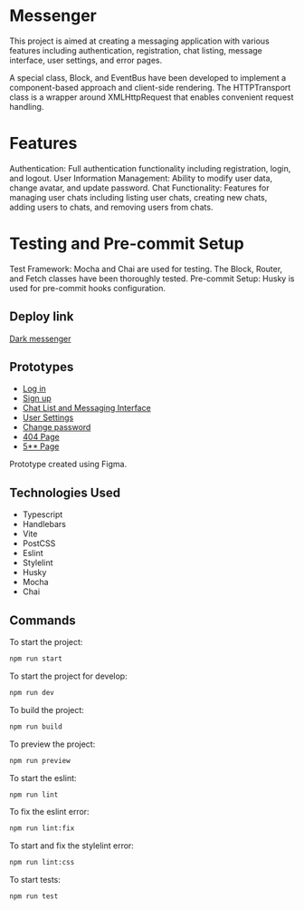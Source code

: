 # Messenger

This project is aimed at creating a messaging application with various features including authentication, registration, chat listing, message interface, user settings, and error pages.

A special class, Block, and EventBus have been developed to implement a component-based approach and client-side rendering. The HTTPTransport class is a wrapper around XMLHttpRequest that enables convenient request handling.

# Features

Authentication: Full authentication functionality including registration, login, and logout.
User Information Management: Ability to modify user data, change avatar, and update password.
Chat Functionality: Features for managing user chats including listing user chats, creating new chats, adding users to chats, and removing users from chats.

# Testing and Pre-commit Setup

Test Framework: Mocha and Chai are used for testing. The Block, Router, and Fetch classes have been thoroughly tested.
Pre-commit Setup: Husky is used for pre-commit hooks configuration.

## Deploy link

[Dark messenger](https://darkmessenger.netlify.app)

## Prototypes

- [Log in](https://www.figma.com/file/A3TWZ9IwtPB9CpqfImKDo8/Messenger?type=design&node-id=121-4407&mode=design&t=5hkqfg2oWezh7Xzs-4)
- [Sign up](https://www.figma.com/file/A3TWZ9IwtPB9CpqfImKDo8/Messenger?type=design&node-id=121-4421&mode=design&t=5hkqfg2oWezh7Xzs-11)
- [Chat List and Messaging Interface](https://www.figma.com/file/A3TWZ9IwtPB9CpqfImKDo8/Messenger?type=design&node-id=121-4991&mode=design&t=5hkqfg2oWezh7Xzs-11)
- [User Settings](https://www.figma.com/file/A3TWZ9IwtPB9CpqfImKDo8/Messenger?type=design&node-id=121-5288&mode=design&t=5hkqfg2oWezh7Xzs-11)
- [Change password](https://www.figma.com/file/A3TWZ9IwtPB9CpqfImKDo8/Messenger?type=design&node-id=2112-1437&mode=design&t=5hkqfg2oWezh7Xzs-11)
- [404 Page](https://www.figma.com/file/A3TWZ9IwtPB9CpqfImKDo8/Messenger?type=design&node-id=2095-25&mode=design&t=5hkqfg2oWezh7Xzs-11)
- [5\*\* Page](https://www.figma.com/file/A3TWZ9IwtPB9CpqfImKDo8/Messenger?type=design&node-id=2095-58&mode=design&t=5hkqfg2oWezh7Xzs-11)

Prototype created using Figma.

## Technologies Used

- Typescript
- Handlebars
- Vite
- PostCSS
- Eslint
- Stylelint
- Husky
- Mocha
- Chai

## Commands

To start the project:

```bash
npm run start
```

To start the project for develop:

```bash
npm run dev
```

To build the project:

```bash
npm run build
```

To preview the project:

```bash
npm run preview
```

To start the eslint:

```bash
npm run lint
```

To fix the eslint error:

```bash
npm run lint:fix
```

To start and fix the stylelint error:

```bash
npm run lint:css
```

To start tests:

```bash
npm run test
```
